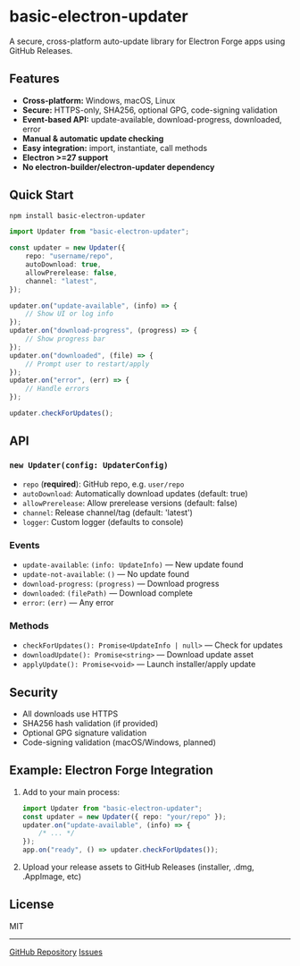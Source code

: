 # basic-electron-updater

A secure, cross-platform auto-update library for Electron Forge apps using GitHub Releases.

## Features

-   **Cross-platform:** Windows, macOS, Linux
-   **Secure:** HTTPS-only, SHA256, optional GPG, code-signing validation
-   **Event-based API:** update-available, download-progress, downloaded, error
-   **Manual & automatic update checking**
-   **Easy integration:** import, instantiate, call methods
-   **Electron >=27 support**
-   **No electron-builder/electron-updater dependency**

## Quick Start

```sh
npm install basic-electron-updater
```

```ts
import Updater from "basic-electron-updater";

const updater = new Updater({
    repo: "username/repo",
    autoDownload: true,
    allowPrerelease: false,
    channel: "latest",
});

updater.on("update-available", (info) => {
    // Show UI or log info
});
updater.on("download-progress", (progress) => {
    // Show progress bar
});
updater.on("downloaded", (file) => {
    // Prompt user to restart/apply
});
updater.on("error", (err) => {
    // Handle errors
});

updater.checkForUpdates();
```

## API

### `new Updater(config: UpdaterConfig)`

-   `repo` (**required**): GitHub repo, e.g. `user/repo`
-   `autoDownload`: Automatically download updates (default: true)
-   `allowPrerelease`: Allow prerelease versions (default: false)
-   `channel`: Release channel/tag (default: 'latest')
-   `logger`: Custom logger (defaults to console)

### Events

-   `update-available`: `(info: UpdateInfo)` — New update found
-   `update-not-available`: `()` — No update found
-   `download-progress`: `(progress)` — Download progress
-   `downloaded`: `(filePath)` — Download complete
-   `error`: `(err)` — Any error

### Methods

-   `checkForUpdates(): Promise<UpdateInfo | null>` — Check for updates
-   `downloadUpdate(): Promise<string>` — Download update asset
-   `applyUpdate(): Promise<void>` — Launch installer/apply update

## Security

-   All downloads use HTTPS
-   SHA256 hash validation (if provided)
-   Optional GPG signature validation
-   Code-signing validation (macOS/Windows, planned)

## Example: Electron Forge Integration

1.  Add to your main process:

    ```ts
    import Updater from "basic-electron-updater";
    const updater = new Updater({ repo: "your/repo" });
    updater.on("update-available", (info) => {
        /* ... */
    });
    app.on("ready", () => updater.checkForUpdates());
    ```

2.  Upload your release assets to GitHub Releases (installer, .dmg, .AppImage, etc)

## License

MIT

---

[GitHub Repository](https://github.com/emirhanpisgin/basic-electron-updater)
[Issues](https://github.com/emirhanpisgin/basic-electron-updater/issues)
